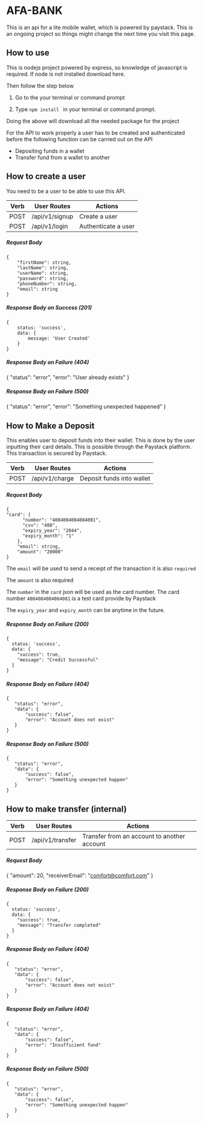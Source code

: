 # AFA-BANK

This is an api for a lite mobile wallet, which is powered by paystack. This is an ongoing project so things  might change the next time you visit this page.

## How to use 
This is nodejs project powered by express, so knowledge of javascript is required. If node is not installed download here.

Then follow the step below

1. Go to the your terminal or command prompt

2. Type ```npm install ``` in your terminal or command prompt. 

Doing the above will download all the needed package for the project

For the API to work properly a user has to be created and authenticated before the following function can be carried out on the API

* Depositing funds in a wallet
* Transfer fund from a wallet to another

## How to create a user
You need to be a user to be able to use this API.

| Verb | User Routes  | Actions |
| ---- | ------------ | --------- |
| POST | /api/v1/signup| Create a user|
| POST | /api/v1/login| Authenticate a user|

##### Request Body

    { 
        "firstName": string, 
        "lastName": string,
        "userName": string, 
        "password": string, 
        "phoneNumber": string, 
        "email": string
    }

##### Response Body on Success (201)

    {
        status: 'success',
        data: { 
            message: 'User Created'
        }
    }

##### Response Body on Failure (404)
   {
       "status": "error",
        "error": "User already exists"
   }

##### Response Body on Failure (500)
   {
       "status": "error",
        "error": "Something unexpected happened"
   }

## How to Make a Deposit

This enables user to deposit funds into their wallet. This is done by the user inputting their card details. This is possible through the Paystack platform. This transaction is secured by Paystack.

| Verb | User Routes  | Actions |
| ---- | ------------ | --------- |
| POST | /api/v1/charge| Deposit funds into wallet|

##### Request Body

    {
	"card": {
          "number": "4084084084084081",
          "cvv": "408",
          "expiry_year": "2044",
          "expiry_month": "1"
        },
        "email": string,
        "amount": "20000"
    }

The ```email``` will be used to send a receipt of the transaction it is also ```required```

The ```amount``` is also required

The ```number``` in the ```card``` json will be used as the card number. The card number ```4084084084084081``` is a test card provide by Paystack 

The ```expiry_year``` and ```expiry_month``` can be anytime in the future.

##### Response Body on Failure (200)
    {
      status: 'success',
      data: {
        "success": true,
        "message": "Credit Successful"
      }
    }

##### Response Body on Failure (404)
    {
       "status": "error",
       "data": {
           "success": false",
           "error": "Account does not exist"
       }
    }

##### Response Body on Failure (500)
    {
       "status": "error",
       "data": {
           "success": false",
           "error": "Something unexpected happen"
       }
    }

## How to make transfer (internal)

| Verb | User Routes  | Actions |
| ---- | ------------ | --------- |
| POST | /api/v1/transfer| Transfer from an account to another account|

##### Request Body

{
    "amount": 20,
    "receiverEmail": "comfort@comfort.com"
}

##### Response Body on Failure (200)
    {
      status: 'success',
      data: {
        "success": true,
        "message": "Transfer completed"
      }
    }

##### Response Body on Failure (404)
    {
       "status": "error",
       "data": {
           "success": false",
           "error": "Account does not exist"
       }
    }

##### Response Body on Failure (404)
    {
       "status": "error",
       "data": {
           "success": false",
           "error": "Insufficient fund"
       }
    }

##### Response Body on Failure (500)
    {
       "status": "error",
       "data": {
           "success": false",
           "error": "Something unexpected happen"
       }
    }

